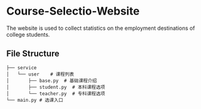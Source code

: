 # Course-Selectio-Website
The website is used to collect statistics on the employment destinations of college students.

## File Structure
```
├── service
│   └── user	# 课程列表
│       ├── base.py  # 基础课程介绍
│       ├── student.py	# 本科课程选项
│       └── teacher.py	# 专科课程选项
└── main.py # 选课入口
```
